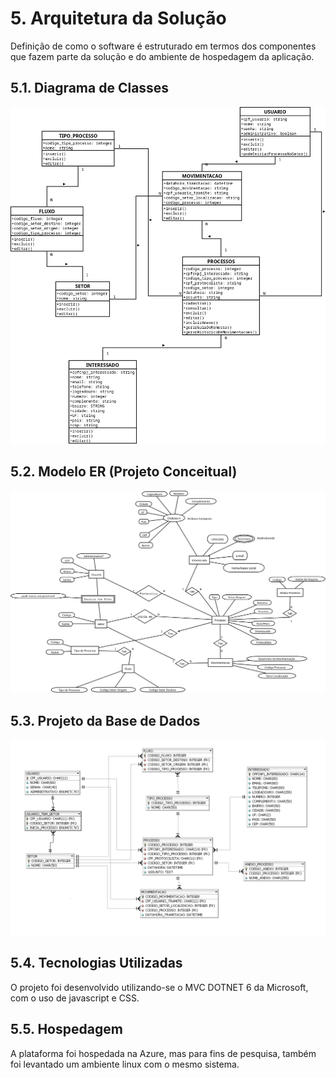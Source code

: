 # 5. Arquitetura da Solução

Definição de como o software é estruturado em termos dos componentes que fazem parte da solução e do ambiente de hospedagem da aplicação.

## 5.1. Diagrama de Classes

![Diagrama de Classes](arquivos/Diagrama_Classe/Diagrama_de_Classes.png)

## 5.2. Modelo ER (Projeto Conceitual)

![Diagrama Entidade Relacionamento](arquivos/ER/ER.png)

## 5.3. Projeto da Base de Dados

![Projeto da Base de Dados](arquivos/Projeto_Base_Dados/PROJETO_BASE_DADOS.png)

## 5.4. Tecnologias Utilizadas

O projeto foi desenvolvido utilizando-se o MVC DOTNET 6 da Microsoft, com o uso de javascript e CSS.

## 5.5. Hospedagem

A plataforma foi hospedada na Azure, mas para fins de pesquisa, também foi levantado um ambiente linux com o mesmo sistema.

